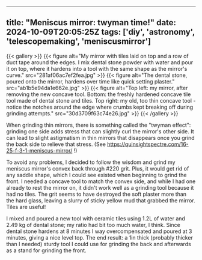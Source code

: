 
---
title: "Meniscus mirror: twyman time!"
date: 2024-10-09T20:05:25Z
tags: ['diy', 'astronomy', 'telescopemaking', 'meniscusmirror']
---

{{< gallery >}}
{{< figure alt="My mirror with tiles laid on top and a row of duct tape around the edges. I mix dental stone powder with water and pour it on top, where it hardens into a tool with the same shape as the mirror's curve." src="281af06ac7ef2fea.jpg" >}}
{{< figure alt="The dental stone, poured onto the mirror, hardens over time like quick setting plaster." src="ab1b5e94da1e662e.jpg" >}}
{{< figure alt="Top left: my mirror, after removing the new concave tool. Bottom: the freshly hardened concave tile tool made of dental stone and tiles. Top right: my old, too thin concave tool - notice the notches around the edge where crumbs kept breaking off during grinding attempts." src="30d3709f63c74e26.jpg" >}}
{{< /gallery >}}



When grinding thin mirrors, there is something called the "twyman effect": grinding one side adds stress that can slightly curl the mirror's other side. It can lead to slight astigmatism in thin mirrors that disappears once you grind the back side to relieve that stress. (See <a href="https://quinsightspectre.com/16-25-f-3-1-meniscus-mirror/" target="_blank" rel="nofollow noopener noreferrer" translate="no"><span class="invisible">https://</span><span class="ellipsis">quinsightspectre.com/16-25-f-3</span><span class="invisible">-1-meniscus-mirror/</span></a> !)

To avoid any problems, I decided to follow the wisdom and grind my meniscus mirror's convex back through #220 grit. Plus, it would get rid of any saddle shape, which I could see existed when beginning to grind the front. I needed a concave tool to match the convex side, and while I had one already to rest the mirror on, it didn't work well as a grinding tool because it had no tiles. The grit seems to have destroyed the soft plaster more than the hard glass, leaving a slurry of sticky yellow mud that grabbed the mirror. Tiles are useful!

I mixed and poured a new tool with ceramic tiles using 1.2L of water and 2.49 kg of dental stone; my ratio had bit too much water, I think. Since dental stone hardens at 8 minutes I way overcompensated and poured at 3 minutes, giving a nice level top. The end result: a 1in thick (probably thicker than I needed) sturdy tool I could use for grinding the back and afterwards as a stand for grinding the front.

   
